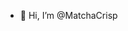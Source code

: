 - 👋 Hi, I’m @MatchaCrisp

<!---
MatchaCrisp/MatchaCrisp is a ✨ special ✨ repository because its `README.md` (this file) appears on your GitHub profile.
You can click the Preview link to take a look at your changes.
--->
